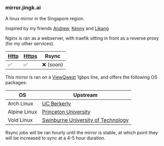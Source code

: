 ### mirror.jingk.ai

A linux mirror in the Singapore region.

Inspired by my friends [Andrew](https://mirror.0x.sg), [Kenny](http://mirror.aktkn.sg) and [Likang](https://mirror.kst.asia/)

Nginx is ran as a webserver, with traefik sitting in front as a reverse proxy (for my other services).

| [Http](http://mirror.jingk.ai)  | [Https](https://mirror.jingk.ai) | Rsync |
| ------------- | ------------- | ------------- | 
| :white_check_mark:	 | :white_check_mark:	 | :x: (soon) | 

This mirror is ran on a [ViewQwest](https://viewqwest.com) 1gbps line, and offers the following OS packages:

| OS  | Upstream | 
| ------------- | ------------- | 
| Arch Linux | [UC Berkerly](https://archlinux.org/mirrors/ocf.berkeley.edu/) | 
| Alpine Linux | [Princeton University](https://mirror.math.princeton.edu/pub/alpinelinux/) | 
| Void Linux | [Swinburne University of Technology](http://ftp.swin.edu.au/voidlinux/) | 


Rsync jobs will be ran hourly until the mirror is stable, at which point they will be increased to sync at a 4-5 hour duration.